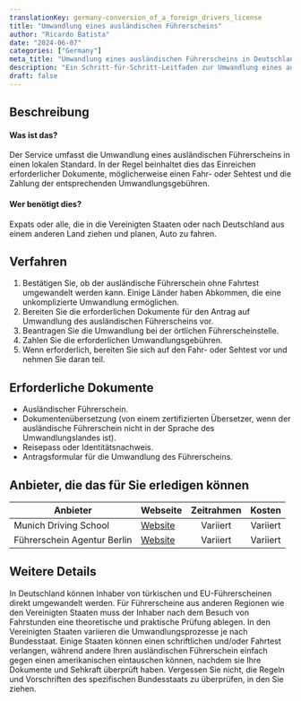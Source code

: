 ```yaml
---
translationKey: germany-conversion_of_a_foreign_drivers_license
title: "Umwandlung eines ausländischen Führerscheins"
author: "Ricardo Batista"
date: "2024-06-07"
categories: ["Germany"]
meta_title: "Umwandlung eines ausländischen Führerscheins in Deutschland und den Vereinigten Staaten"
description: "Ein Schritt-für-Schritt-Leitfaden zur Umwandlung eines ausländischen Führerscheins in wichtigen Rechtsgebieten."
draft: false
---
```


## Beschreibung
#### Was ist das?
Der Service umfasst die Umwandlung eines ausländischen Führerscheins in einen lokalen Standard. In der Regel beinhaltet dies das Einreichen erforderlicher Dokumente, möglicherweise einen Fahr- oder Sehtest und die Zahlung der entsprechenden Umwandlungsgebühren.

#### Wer benötigt dies?
Expats oder alle, die in die Vereinigten Staaten oder nach Deutschland aus einem anderen Land ziehen und planen, Auto zu fahren.

## Verfahren
1. Bestätigen Sie, ob der ausländische Führerschein ohne Fahrtest umgewandelt werden kann. Einige Länder haben Abkommen, die eine unkomplizierte Umwandlung ermöglichen.
2. Bereiten Sie die erforderlichen Dokumente für den Antrag auf Umwandlung des ausländischen Führerscheins vor.
3. Beantragen Sie die Umwandlung bei der örtlichen Führerscheinstelle.
4. Zahlen Sie die erforderlichen Umwandlungsgebühren.
5. Wenn erforderlich, bereiten Sie sich auf den Fahr- oder Sehtest vor und nehmen Sie daran teil.

## Erforderliche Dokumente
- Ausländischer Führerschein.
- Dokumentenübersetzung (von einem zertifizierten Übersetzer, wenn der ausländische Führerschein nicht in der Sprache des Umwandlungslandes ist).
- Reisepass oder Identitätsnachweis.
- Antragsformular für die Umwandlung des Führerscheins.

## Anbieter, die das für Sie erledigen können

| Anbieter                 |     Webseite                |     Zeitrahmen     |       Kosten      |
| ------------------ | ------------------- |  :-----------:    | :----------: |
| Munich Driving School | [Website](https://www.muenchner-fahrschule.de/) |      Variiert      |   Variiert   |
| Führerschein Agentur Berlin | [Website](https://www.fuehrerscheinagentur.com/) |      Variiert      |   Variiert   |

## Weitere Details
In Deutschland können Inhaber von türkischen und EU-Führerscheinen direkt umgewandelt werden. Für Führerscheine aus anderen Regionen wie den Vereinigten Staaten muss der Inhaber nach dem Besuch von Fahrstunden eine theoretische und praktische Prüfung ablegen. In den Vereinigten Staaten variieren die Umwandlungsprozesse je nach Bundesstaat. Einige Staaten können einen schriftlichen und/oder Fahrtest verlangen, während andere Ihren ausländischen Führerschein einfach gegen einen amerikanischen eintauschen können, nachdem sie Ihre Dokumente und Sehkraft überprüft haben. Vergessen Sie nicht, die Regeln und Vorschriften des spezifischen Bundesstaats zu überprüfen, in den Sie ziehen.